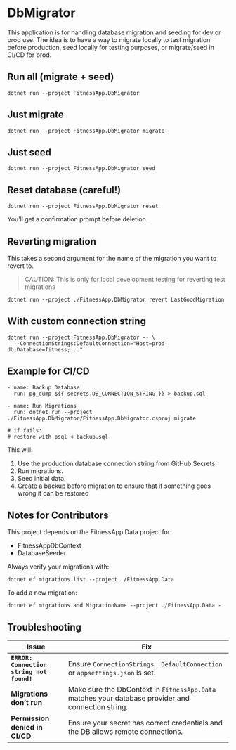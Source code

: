 # DbMigrator

This application is for handling database migration and seeding for dev or prod use.
The idea is to have a way to migrate locally to test migration before production, seed locally for testing purposes, or migrate/seed in CI/CD for prod.

## Run all (migrate + seed)
```
dotnet run --project FitnessApp.DbMigrator
```
## Just migrate
```
dotnet run --project FitnessApp.DbMigrator migrate
```
## Just seed
```
dotnet run --project FitnessApp.DbMigrator seed
```
## Reset database (careful!)
```
dotnet run --project FitnessApp.DbMigrator reset
```
You’ll get a confirmation prompt before deletion.


## Reverting migration
This takes a second argument for the name of the migration you want to revert to.

> CAUTION: This is only for local development testing for reverting test migrations
```
dotnet run --project ./FitnessApp.DbMigrator revert LastGoodMigration
```

## With custom connection string
```
dotnet run --project FitnessApp.DbMigrator -- \
  --ConnectionStrings:DefaultConnection="Host=prod-db;Database=fitness;..."
```

## Example for CI/CD
```
- name: Backup Database
  run: pg_dump ${{ secrets.DB_CONNECTION_STRING }} > backup.sql

- name: Run Migrations
  run: dotnet run --project ./FitnessApp.DbMigrator/FitnessApp.DbMigrator.csproj migrate

# if fails:
# restore with psql < backup.sql
```

This will:
1. Use the production database connection string from GitHub Secrets.
2. Run migrations.
3. Seed initial data.
4. Create a backup before migration to ensure that if something goes wrong it can be restored

## Notes for Contributors

This project depends on the FitnessApp.Data project for:

- FitnessAppDbContext
- DatabaseSeeder

Always verify your migrations with:
```
dotnet ef migrations list --project ./FitnessApp.Data
```

To add a new migration:
```
dotnet ef migrations add MigrationName --project ./FitnessApp.Data -
```


## Troubleshooting
| Issue                                     | Fix                                                                                                |
| ----------------------------------------- | -------------------------------------------------------------------------------------------------- |
| **`ERROR: Connection string not found!`** | Ensure `ConnectionStrings__DefaultConnection` or `appsettings.json` is set.                        |
| **Migrations don’t run**                  | Make sure the DbContext in `FitnessApp.Data` matches your database provider and connection string. |
| **Permission denied in CI/CD**            | Ensure your secret has correct credentials and the DB allows remote connections.                   |


